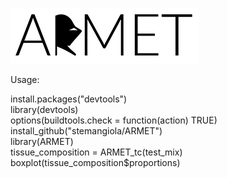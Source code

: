![alt tag](https://github.com/stemangiola/ARMET/blob/master/armet_logo.png?raw=true)

Usage:

install.packages("devtools")  
library(devtools)  
options(buildtools.check = function(action) TRUE)  
install_github("stemangiola/ARMET")  
library(ARMET)  
tissue_composition = ARMET_tc(test_mix)  
boxplot(tissue_composition$proportions)


